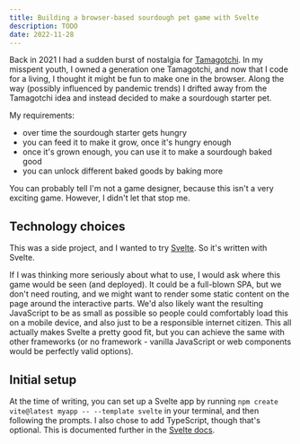 ```yaml
---
title: Building a browser-based sourdough pet game with Svelte
description: TODO
date: 2022-11-28
---
```


Back in 2021 I had a sudden burst of nostalgia for [Tamagotchi](https://en.wikipedia.org/wiki/Tamagotchi). In my misspent youth, I owned a generation one Tamagotchi, and now that I code for a living, I thought it might be fun to make one in the browser. Along the way (possibly influenced by pandemic trends) I drifted away from the Tamagotchi idea and instead decided to make a sourdough starter pet.

My requirements:

- over time the sourdough starter gets hungry
- you can feed it to make it grow, once it's hungry enough
- once it's grown enough, you can use it to make a sourdough baked good
- you can unlock different baked goods by baking more

You can probably tell I'm not a game designer, because this isn't a very exciting game. However, I didn't let that stop me.

## Technology choices

This was a side project, and I wanted to try [Svelte](https://svelte.dev/). So it's written with Svelte.

If I was thinking more seriously about what to use, I would ask where this game would be seen (and deployed). It could be a full-blown SPA, but we don't need routing, and we might want to render some static content on the page around the interactive parts. We'd also likely want the resulting JavaScript to be as small as possible so people could comfortably load this on a mobile device, and also just to be a responsible internet citizen. This all actually makes Svelte a pretty good fit, but you can achieve the same with other frameworks (or no framework - vanilla JavaScript or web components would be perfectly valid options).

## Initial setup

At the time of writing, you can set up a Svelte app by running `npm create vite@latest myapp -- --template svelte` in your terminal, and then following the prompts. I also chose to add TypeScript, though that's optional. This is documented further in the [Svelte docs](https://svelte.dev/docs#getting-started).

